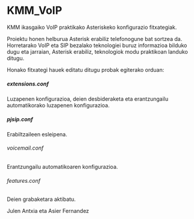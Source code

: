 # KMM_VoIP
KMM ikasgaiko VoIP praktikako Asteriskeko konfigurazio fitxategiak.

Proiektu honen helburua Asterisk erabiliz telefonogune bat sortzea da. Horretarako VoIP eta SIP bezalako teknologiei buruz informazioa bilduko dugu eta jarraian, Asterisk erabiliz, teknologiok modu praktikoan landuko ditugu.

Honako fitxategi hauek editatu ditugu probak egiterako orduan:

##### extensions.conf

Luzapenen konfigurazioa, deien desbideraketa eta erantzungailu automatikorako luzapenen konfigurazioa.

##### pjsip.conf

Erabiltzaileen esleipena.

###### voicemail.conf

Erantzungailu automatikoaren konfigurazioa.

###### features.conf

Deien grabaketara aktibatu.

Julen Antxia eta Asier Fernandez
